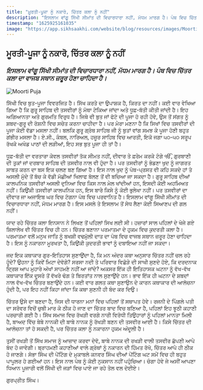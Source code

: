 ```yaml
---
title: "ਮੂਰਤੀ-ਪੂਜਾ ਨੂੰ ਨਕਾਰੋ, ਚਿੱਤਰ ਕਲਾ ਨੂੰ ਨਹੀਂ"
description: "ਇਸਲਾਮ ਵਾਂਗੂ ਸਿੱਖੀ ਸੀਮਾਂਤ ਦੀ ਵਿਚਾਰਧਾਰਾ ਨਹੀਂ, ਮੱਧਮ ਮਾਰਗ ਹੈ। ਪੰਥ ਵਿਚ ਚਿੱਤਰ ਕਲਾ ਦਾ ਵਾਜਬ ਸਥਾਨ ਜ਼ਰੂਰ ਹੋਣਾ ਚਾਹਿਦਾ ਹੈ।"
timestamp: "1625925161035"
image: "https://app.sikhsaakhi.com/website/blog/resources/images/MoortiPuja.jpg"
---
```


## ਮੂਰਤੀ-ਪੂਜਾ ਨੂੰ ਨਕਾਰੋ, ਚਿੱਤਰ ਕਲਾ ਨੂੰ ਨਹੀਂ

### _ਇਸਲਾਮ ਵਾਂਗੂ ਸਿੱਖੀ ਸੀਮਾਂਤ ਦੀ ਵਿਚਾਰਧਾਰਾ ਨਹੀਂ, ਮੱਧਮ ਮਾਰਗ ਹੈ। ਪੰਥ ਵਿਚ ਚਿੱਤਰ ਕਲਾ ਦਾ ਵਾਜਬ ਸਥਾਨ ਜ਼ਰੂਰ ਹੋਣਾ ਚਾਹਿਦਾ ਹੈ।_

![Moorti Puja](https://app.sikhsaakhi.com/website/blog/resources/images/MoortiPuja.jpg)

ਸਿੱਖੀ ਵਿਚ ਬੁਤ-ਪੂਜਾ ਵਿਵਰਜਿਤ ਹੈ। ਸਿੱਖ ਕਰਤੇ ਦਾ ਉਪਾਸ਼ਕ ਹੈ, ਕਿਰਤ ਦਾ ਨਹੀਂ। ਕਈ ਵਾਰ ਵੇਖਿਆ ਗਿਆ ਹੈ ਕਿ ਗੁਰੂ ਸਾਹਿਬ ਦੀ ਤਸਵੀਰਾਂ ਨੂੰ ਮੱਥਾ ਟੇਕਿਆ ਜਾਂਦਾ ਅਤੇ ਧੂਫ਼-ਬੱਤੀ ਕੀਤੀ ਜਾਂਦੀ ਹੈ। ਇਹ ਅਗਿਆਨਤਾ ਅਤੇ ਗੁਰਮਤਿ ਵਿਰੁਧ ਹੈ। ਜਿਥੇ ਵੀ ਬੁਤ ਜਾਂ ਫੋਟੋ ਦੀ ਪੂਜਾ ਹੋ ਰਹੀ ਹੋਵੇ, ਉਸ ਤੋਂ ਸਂਗਤ ਨੂੰ ਸ਼ਬਦ-ਗੁਰੂ ਦੀ ਰੋਸ਼ਨੀ ਵਿਚ ਸਚੇਤ ਕਰਨਾ ਚਾਹੀਦਾ ਹੈ। ਪਰ ਮੇਰਾ ਮਣਨਾ ਹੈ ਕਿ ਸਿਖਾਂ ਵਿਚ ਤਸਵੀਰਾਂ ਦੀ ਪੂਜਾ ਕੋਈ ਵੱਡਾ ਮਸਲਾ ਨਹੀਂ। ਬਲਕਿ ਗੁਰੂ ਗ੍ਰੰਥ ਸਾਹਿਬ ਜੀ ਨੂੰ ਬੁਤਾਂ ਵਾਂਗ ਸਮਝ ਕੇ ਪੂਜਾ ਹੋਣੀ ਬਹੁਤ ਗਂਭੀਰ ਮਸਲਾ ਹੈ। ਏ.ਸੀ., ਕੰਬਲ, ਨਾਰਿਅਲ, ਹਜ਼ੂਰ ਸਾਹਿਬ ਵਿਚ ਆਰਤੀ, ਇਕੋ ਜਗਾ ੫੦-੫੦ ਸਰੂਪ ਰੱਖਕੇ ਅਖੰਡ ਪਾਠਾਂ ਦੀ ਲੜੀਆਂ, ਇਹ ਸਭ ਬੁਤ ਪੂਜਾ ਹੀ ਤਾਂ ਹੈ।

ਧੂਫ਼-ਬੱਤੀ ਦਾ ਵਰਤਾਰਾ ਕੇਵਲ ਤਸਵੀਰਾਂ ਤੱਕ ਸੀਮਤ ਨਹੀਂ, ਦੀਵਾਰ ਤੇ ਫ਼ਰੇਮ ਕਰਕੇ ਟੰਗੇ ੴ, ਗੁਰਬਾਣੀ ਦੀ ਤੁਕਾਂ ਜਾਂ ਦਰਬਾਰ ਸਾਹਿਬ ਦੀ ਤਸਵੀਰ ਨਾਲ ਵੀ ਹੁੰਦਾ ਹੈ। ਪਰ ਤਸਵੀਰਾਂ ਨੂੰ ਭੰਡਣਾ ਖੁਦ ਨੂੰ ਜਾਗਰਤ ਸਾਬਤ ਕਰਨ ਦਾ ਬਸ ਇਕ ਚਲਣ ਬਣ ਗਿਆ ਹੈ। ਇਸ ਨਾਲ ਖੁਦ ਨੂੰ ਪੰਥ-ਪ੍ਰਸਤ ਵੀ ਕਹਿ ਸਕਦੇ ਹਾਂ ਤੇ ਅਸਲੀ ਮੁੱਦੇ ਤੋਂ ਬੱਚ ਕੇ ਵੱਡੀ ਮੱਛੀਆਂ ਖਿਲਾਫ ਬੋਲਣ ਤੋਂ ਵੀ ਬਚਿਆ ਜਾ ਸਕਦਾ ਹੈ। ਗੁਰੂ ਸਾਹਿਬ ਦੀਆਂ ਕਾਲਪਨਿਕ ਤਸਵੀਰਾਂ ਅਸਲੀ ਦੁਨਿਆ ਵਿਚ ਕਿਸ ਨਾਲ ਮੇਲ ਖਾਂਦੀਆਂ ਹਨ, ਇਸਦੀ ਕੋਈ ਅਹਮਿਅਤ ਨਹੀਂ। ਕਿਉਂਕੀ ਤਸਵੀਰਾਂ ਕਾਲਪਨਿਕ ਹਨ, ਇਸ ਬਾਰੇ ਕਿਸੇ ਨੂੰ ਕੋਈ ਭੁਲੇਖਾ ਨਹੀਂ। ਪਰ ਤਸਵੀਰਾਂ ਦਾ ਦੀਵਾਰ ਜਾ ਅਜਾਇਬ ਘਰ ਵਿਚ ਟੰਗਨਾ ਪੰਥ ਵਿਚ ਪਰਵਾਨਿਤ ਹੈ। ਇਸਲਾਮ ਵਾਂਗੂ ਸਿੱਖੀ ਸੀਮਾਂਤ ਦੀ ਵਿਚਾਰਧਾਰਾ ਨਹੀਂ, ਮੱਧਮ ਮਾਰਗ ਹੈ। ਇਸ ਮਸਲੇ ਤੇ ਇਸਲਾਮ ਤੋਂ ਸੇਧ ਲੈਣਾ ਕੋਈ ਸਿਆਣਪ ਦੀ ਗਲ ਨਹੀਂ।

ਯਾਦ ਰਹੇ ਚਿੱਤਰ ਕਲਾ ਇਨਸਾਨ ਨੇ ਲਿਖਣ ਤੋਂ ਪਹਿਲਾਂ ਸਿਖ ਲਈ ਸੀ। ਹਜ਼ਾਰਾਂ ਸਾਲ ਪਹਿਲਾਂ ਦੇ ਖੋਜੇ ਗਏ ਸ਼ਿਲਾਲੇਖ ਵੀ ਚਿੱਤਰ ਵਿਚ ਹੀ ਹਨ। ਚਿੱਤਰ ਬਣਾਨਾ ਪਰਮਾਤਮਾ ਦੇ ਹੁਕਮ ਵਿਚ ਕੁਦਰਤੀ ਕਲਾ ਹੈ। ਪਰਮਾਤਮਾ ਵਲੋਂ ਮਨੁਖ ਜਾਤਿ ਨੂੰ ਬਖਸ਼ੀ ਵਢਮੁੱਲੀ ਦਾਤ ਦਾ ਪੰਥ ਵਿਚ ਵਾਜਬ ਸਥਾਨ ਜ਼ਰੂਰ ਹੋਣਾ ਚਾਹਿਦਾ ਹੈ। ਇਸ ਨੂੰ ਨਕਾਰਨਾ ਮੂਰਖਤਾ ਹੈ, ਕਿਉਂਕੀ ਕੁਦਰਤੀ ਭਾਵਾਂ ਨੂੰ ਦਬਾਇਆ ਨਹੀਂ ਜਾ ਸਕਦਾ।

ਜਦ ਇਕ ਕਥਾਕਾਰ ਗੁਰ-ਇਤਿਹਾਸ ਸੁਣਾਉਂਦਾ ਹੈ, ਕਿ ਮਨ ਅੰਦਰ ਕਥਾ ਅਨੁਸਾਰ ਚਿੱਤਰ ਨਹੀਂ ਚਲ ਰਹੇ ਹੂੰਦੇ? ਉਹਨਾ ਨੂੰ ਕਿਵੇਂ ਮਿਟਾ ਦੇਵੋਗੇ? ਸਰਸਾ ਨਦੀ ਤੇ ਪਰਿਵਾਰ ਵਿਛੋੜੇ ਦੀ ਸਾਖੀ ਸੁਣਦੇ ਹੋਏ, ਕਿ ਦਰਦਨਾਕ ਦ੍ਰਿਸ਼ ਆਪ ਮੁਹਾਰੇ ਅੱਖਾਂ ਸਾਹਮਣੇ ਨਹੀਂ ਆ ਜਾਂਦੇ? ਅਕਸਰ ਇੱਕ ਹੀ ਇਤਿਹਾਸਕ ਘਟਨਾ ਨੂੰ ਵੱਖ-ਵੱਖ ਕਥਾਕਾਰ ਇੱਕ ਦੂਸਰੇ ਤੋਂ ਵੱਖਰੇ ਢੰਗ ਤੇ ਬਿਰਤਾਂਤ ਨਾਲ ਸੁਣਾਉਂਦੇ ਹਨ। ਭਾਵ ਇੱਕ ਹੀ ਘਟਨਾ ਦੇ ਸ਼ਬਦਾਂ ਨਾਲ ਵੱਖ-ਵੱਖ ਚਿੱਤਰ ਬਣਾਉਂਦੇ ਹਨ। ਕਈ ਵਾਰ ਗਲਤ ਕਥਾ ਸੁਣਾਉਨ ਦੇ ਕਾਰਨ ਕਥਾਕਾਰ ਦੀ ਆਲੋਚਨਾ ਹੁੰਦੀ ਹੈ, ਪਰ ਇਹ ਨਹੀਂ ਕਿਹਾ ਜਾਂਦਾ ਕਿ ਕਥਾ ਸੁਣਨੀ ਹੀ ਬੰਦ ਕਰ ਦਿਉ।

ਚਿੱਤਰ ਉਸੇ ਦਾ ਬਣਦਾ ਹੈ, ਜਿਸ ਦੀ ਧਾਰਨਾ ਮਨਾਂ ਵਿਚ ਪਹਿਲਾਂ ਤੋਂ ਸਥਾਪਤ ਹੋਵੇ। ਰਜਨੀ ਦੇ ਪਿੰਗਲੇ ਪਤੀ ਦਾ ਸਰੋਵਰ ਵਿਚੋਂ ਚੁਬੀ ਮਾਰ ਕੇ ਠੀਕ ਹੋ ਜਾਣ ਦਾ ਚਿੱਤਰ ਬਾਦ ਵਿਚ ਬਣਿਆ ਹੈ, ਪਹਿਲਾਂ ਇਹ ਝੂਠੀ ਕਹਾਣੀ ਪਰਚਾਰੀ ਗਈ ਹੈ। ਸਿੱਖ ਸਮਾਜ ਵਿਚ ਰੱਖੜੀ ਵਰਗੇ ਨਾਰੀ ਵਿਰੋਧੀ ਤਿਉਹਾਰਾਂ ਨੂੰ ਪਹਿਲਾਂ ਮਾਨਤਾ ਮਿਲੀ ਹੈ, ਬਾਅਦ ਵਿੱਚ ਬੇਬੇ ਨਾਨਕੀ ਦੀ ਬਾਬੇ ਨਾਨਕ ਨੂੰ ਰੱਖੜੀ ਬਣਨ ਦੀ ਤਸਵੀਰ ਆਈ ਹੈ। ਕਿਸੇ ਚਿੱਤਰ ਦੀ ਆਲੋਚਨਾ ਤਾਂ ਹੋ ਸਕਦੀ ਹੈ, ਪਰ ਚਿੱਤਰ ਕਲਾ ਨੂੰ ਨਕਾਰਨਾ ਹੁਕਮ ਅੰਦੂਲੀ ਹੈ।

ਤੁਸੀਂ ਰਖੜੀ ਤੋਂ ਸਿੱਖ ਸਮਾਜ ਨੂੰ ਆਜ਼ਾਦ ਕਰਵਾ ਦੇਵੋ, ਬਾਬੇ ਨਾਨਕ ਦੀ ਰਖੜੀ ਵਾਲੀ ਤਸਵੀਰ ਛੱਪਣੀ ਆਪੇ ਬੰਦ ਹੋ ਜਾਵੇਗੀ। ਬ੍ਰਾਹਮਣੀ ਕਹਾਣੀਆਂ ਵਾਲੇ ਗ੍ਰੰਥਾਂ ਨੂੰ ਨਕਾਰਨ ਦੀ ਹਿੰਮਤ ਰੱਖੋ, ਚਿੱਤਰ ਆਪੇ ਹੀ ਠੀਕ ਹੋ ਜਾਣਗੇ। ਸੋਭਾ ਸਿੰਘ ਦੀ ਪੇਂਟਿੰਗ ਦੇ ਮੁਕਾਬਲੇ ਕਨਵਰ ਸਿੰਘ ਦੀਆਂ ਪੇਂਟਿੰਗ ਘਟ ਸਮੇਂ ਵਿਚ ਹੀ ਬਹੁਤ ਪਾਪੂਲਰ ਹੋ ਗਈਆਂ ਹਨ। ਇਸ ਨਾਲ ਪੰਥ ਨੂੰ ਕੋਈ ਨੁਕਸਾਨ ਨਹੀਂ ਪਹੁੰਚਿਆ। ਚੰਗਾ ਹੋਵੇ ਜੇ ਅਸੀਂ ਆਪਣਾ ਧਿਆਨ ਪੂਜਾਰੀ ਵਲੋਂ ਸਿੱਖੀ ਦੀ ਜੜਾਂ ਵਿਚ ਪਾਏ ਜਾ ਰਹੇ ਤੇਲ ਵਲ ਦੇਈਏ।

ਗੁਰਪ੍ਰੀਤ ਸਿੰਘ।
